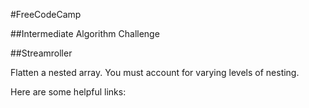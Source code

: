 #FreeCodeCamp

##Intermediate Algorithm Challenge

##Streamroller

Flatten a nested array. You must account for varying levels of nesting.

Here are some helpful links:
